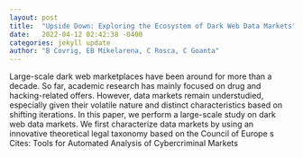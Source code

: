 ```yaml
---
layout: post
title:  "Upside Down: Exploring the Ecosystem of Dark Web Data Markets"
date:   2022-04-12 02:42:38 -0400
categories: jekyll update
author: "B Covrig, EB Mikelarena, C Rosca, C Goanta"
---
```

Large-scale dark web marketplaces have been around for more than a decade. So far, academic research has mainly focused on drug and hacking-related offers. However, data markets remain understudied, especially given their volatile nature and distinct characteristics based on shifting iterations. In this paper, we perform a large-scale study on dark web data markets. We first characterize data markets by using an innovative theoretical legal taxonomy based on the Council of Europe s Cites: Tools for Automated Analysis of Cybercriminal Markets